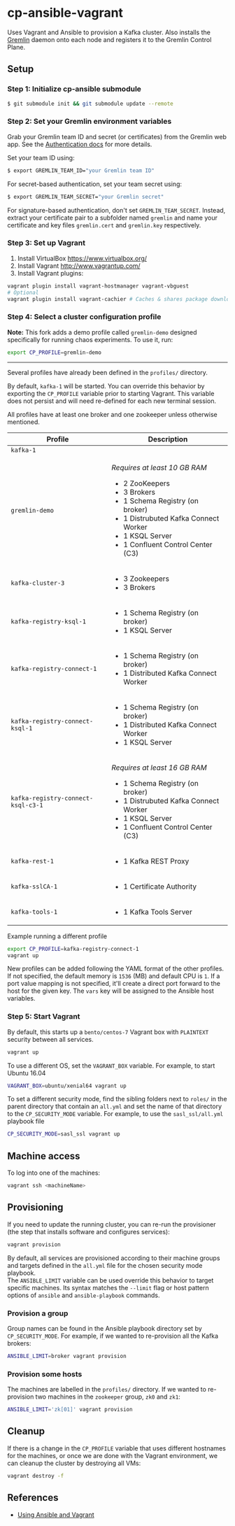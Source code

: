 # cp-ansible-vagrant

Uses Vagrant and Ansible to provision a Kafka cluster. Also installs the [Gremlin](https://gremlin.com) daemon onto each node and registers it to the Gremlin Control Plane.

## Setup

### Step 1: Initialize cp-ansible submodule

```bash
$ git submodule init && git submodule update --remote
```

### Step 2: Set your Gremlin environment variables

Grab your Gremlin team ID and secret (or certificates) from the Gremlin web app. See the [Authentication docs](https://www.gremlin.com/docs/infrastructure-layer/authentication/) for more details.

Set your team ID using:

```bash
$ export GREMLIN_TEAM_ID="your Gremlin team ID"
```

For secret-based authentication, set your team secret using:

```bash
$ export GREMLIN_TEAM_SECRET="your Gremlin secret"
```

For signature-based authentication, don't set `GREMLIN_TEAM_SECRET`. Instead, extract your certificate pair to a subfolder named `gremlin` and name your certificate and key files `gremlin.cert` and `gremlin.key` respectively.

### Step 3: Set up Vagrant

1) Install VirtualBox https://www.virtualbox.org/  
2) Install Vagrant http://www.vagrantup.com/  
3) Install Vagrant plugins:  

```bash
vagrant plugin install vagrant-hostmanager vagrant-vbguest
# Optional
vagrant plugin install vagrant-cachier # Caches & shares package downloads across VMs
```

### Step 4: Select a cluster configuration profile

**Note:** This fork adds a demo profile called `gremlin-demo` designed specifically for running chaos experiments. To use it, run:

```bash
export CP_PROFILE=gremlin-demo
```
---

Several profiles have already been defined in the `profiles/` directory.

By default, `kafka-1` will be started. You can override this behavior by exporting the `CP_PROFILE` variable prior to starting Vagrant. This variable does not persist and will need re-defined for each new terminal session.

All profiles have at least one broker and one zookeeper unless otherwise mentioned.

|Profile|Description|
|-|-|
|`kafka-1`||
|`gremlin-demo`|<p><i>Requires at least 10 GB RAM</i><ul><li>2 ZooKeepers</li><li>3 Brokers</li><li>1 Schema Registry (on broker)</li><li>1 Distrubuted Kafka Connect Worker</li><li>1 KSQL Server</li><li>1 Confluent Control Center (C3)</li></ul>|
|`kafka-cluster-3`|<ul><li>3 Zookeepers</li><li>3 Brokers</li></ul>|
|`kafka-registry-ksql-1`|<ul><li>1 Schema Registry (on broker)</li><li>1 KSQL Server</li></ul>|
|`kafka-registry-connect-1`|<ul><li>1 Schema Registry (on broker)</li><li>1 Distributed Kafka Connect Worker</li></ul>|
|`kafka-registry-connect-ksql-1`|<ul><li>1 Schema Registry (on broker)</li><li>1 Distributed Kafka Connect Worker</li><li>1 KSQL Server</li></ul>|
|`kafka-registry-connect-ksql-c3-1`|<p><i>Requires at least 16 GB RAM</i><ul><li>1 Schema Registry (on broker)</li><li>1 Distrubuted Kafka Connect Worker</li><li>1 KSQL Server</li><li>1 Confluent Control Center (C3)</li></ul>|
|`kafka-rest-1`|<ul><li>1 Kafka REST Proxy</li></ul>|
|`kafka-sslCA-1`|<ul><li>1 Certificate Authority</li></ul>|
|`kafka-tools-1`|<ul><li>1 Kafka Tools Server</li></ul>|

Example running a different profile

```bash
export CP_PROFILE=kafka-registry-connect-1
vagrant up
```

New profiles can be added following the YAML format of the other profiles. If not specified, the default memory is `1536` (MB) and default CPU is `1`. If a port value mapping is not specified, it'll create a direct port forward to the host for the given key. The `vars` key will be assigned to the Ansible host variables.

### Step 5: Start Vagrant

By default, this starts up a `bento/centos-7` Vagrant box with `PLAINTEXT` security between all services.

```bash
vagrant up
```

To use a different OS, set the `VAGRANT_BOX` variable. For example, to start Ubuntu 16.04

```bash
VAGRANT_BOX=ubuntu/xenial64 vagrant up
```

To set a different security mode, find the sibling folders next to `roles/` in the parent directory that contain an `all.yml` and set the name of that directory to the `CP_SECURITY_MODE` variable. For example, to use the `sasl_ssl/all.yml` playbook file

```bash
CP_SECURITY_MODE=sasl_ssl vagrant up
```

## Machine access

To log into one of the machines:

```bash
vagrant ssh <machineName>
```

## Provisioning

If you need to update the running cluster, you can re-run the provisioner (the
step that installs software and configures services):

```bash
vagrant provision
```

By default, all services are provisioned according to their machine groups and targets defined in the `all.yml` file for the chosen security mode playbook.  
The `ANSIBLE_LIMIT` variable can be used override this behavior to target specific machines. Its syntax matches the `--limit` flag or host pattern options of `ansible` and `ansible-playbook` commands.

### Provision a group

Group names can be found in the Ansible playbook directory set by `CP_SECURITY_MODE`. For example, if we wanted to re-provision all the Kafka brokers:

```bash
ANSIBLE_LIMIT=broker vagrant provision
```

### Provision some hosts

The machines are labelled in the `profiles/` directory. If we wanted to re-provision two machines in the `zookeeper` group, `zk0` and `zk1`:   

```bash
ANSIBLE_LIMIT='zk[01]' vagrant provision
```

## Cleanup

If there is a change in the `CP_PROFILE` variable that uses different hostnames for the machines, or once we are done with the Vagrant environment, we can cleanup the cluster by destroying all VMs:

```bash
vagrant destroy -f
```

## References

- [Using Ansible and Vagrant](https://docs.ansible.com/ansible/latest/scenario_guides/guide_vagrant.html)
